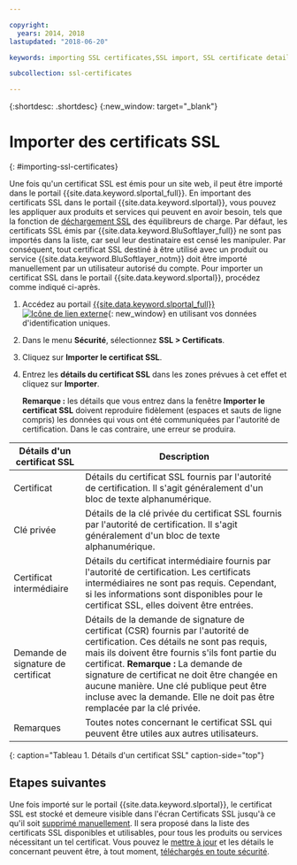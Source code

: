 ```yaml
---

copyright:
  years: 2014, 2018
lastupdated: "2018-06-20"

keywords: importing SSL certificates,SSL import, SSL certificate details

subcollection: ssl-certificates

---
```


{:shortdesc: .shortdesc}
{:new_window: target="_blank"}

# Importer des certificats SSL
{: #importing-ssl-certificates}

Une fois qu'un certificat SSL est émis pour un site web, il peut être importé dans
le portail {{site.data.keyword.slportal_full}}. En important des certificats SSL dans le portail {{site.data.keyword.slportal}}, vous pouvez
les appliquer aux produits et services qui peuvent en avoir besoin, tels que la fonction
de [déchargement SSL](/docs/infrastructure/local-load-balancer?topic=local-load-balancer-configuring-ssl-offloading-on-a-load-balancer) des équilibreurs de charge. Par défaut, les certificats SSL émis par {{site.data.keyword.BluSoftlayer_full}} ne sont pas importés dans la liste, car seul leur destinataire est censé les manipuler. Par conséquent, tout certificat SSL destiné à être utilisé avec un produit ou service {{site.data.keyword.BluSoftlayer_notm}} doit être importé manuellement par un utilisateur autorisé du compte. Pour importer un certificat SSL dans le portail {{site.data.keyword.slportal}}, procédez comme indiqué ci-après.

1. Accédez au portail [{{site.data.keyword.slportal_full}} ![Icône de lien externe](../../icons/launch-glyph.svg "Icône de lien externe")](https://control.softlayer.com/){: new_window} en utilisant vos données d'identification uniques.
2. Dans le menu **Sécurité**, sélectionnez **SSL > Certificats**.
3. Cliquez sur **Importer le certificat SSL**.
4. Entrez les **détails du certificat SSL** dans les zones prévues à cet effet et cliquez sur **Importer**.

   **Remarque :** les détails que vous entrez dans la fenêtre **Importer le certificat SSL** doivent reproduire fidèlement (espaces et sauts de ligne compris) les données qui vous ont été communiquées par l'autorité de certification. Dans le cas contraire, une erreur se produira.

| Détails d'un certificat SSL     | Description |
| --------------------------- | ----------- |
|Certificat                  | Détails du certificat SSL fournis par l'autorité de certification. Il s'agit généralement d'un bloc de texte alphanumérique.|
|Clé privée                  | Détails de la clé privée du certificat SSL fournis par l'autorité de certification. Il s'agit généralement d'un bloc de texte alphanumérique.|
|Certificat intermédiaire     | Détails du certificat intermédiaire fournis par l'autorité de certification. Les certificats intermédiaires ne sont pas requis. Cependant, si les informations sont disponibles pour le certificat SSL, elles doivent être entrées.|
|Demande de signature de certificat  | Détails de la demande de signature de certificat (CSR) fournis par l'autorité de certification. Ces détails ne sont pas requis, mais ils doivent être fournis s'ils font partie du certificat. **Remarque :** La demande de signature de certificat ne doit être changée en aucune manière. Une clé publique peut être incluse avec la demande. Elle ne doit pas être remplacée par la clé privée.|
|Remarques                        | Toutes notes concernant le certificat SSL qui peuvent être utiles aux autres utilisateurs.|
{: caption="Tableau 1. Détails d'un certificat SSL" caption-side="top"}

## Etapes suivantes

Une fois importé sur le portail {{site.data.keyword.slportal}}, le certificat SSL est stocké et demeure visible dans l'écran Certificats SSL jusqu'à ce qu'il soit [supprimé manuellement](/docs/infrastructure/ssl-certificates?topic=ssl-certificates-deleting-ssl-certificates). Il sera proposé dans la liste des certificats SSL disponibles et utilisables, pour tous les produits ou services nécessitant un tel certificat. Vous pouvez le [mettre à jour](/docs/infrastructure/ssl-certificates?topic=ssl-certificates-viewing-and-updating-ssl-certificates) et les détails le concernant peuvent être, à tout moment, [téléchargés en toute sécurité](/docs/infrastructure/ssl-certificates?topic=ssl-certificates-downloading-ssl-certificate-details).
